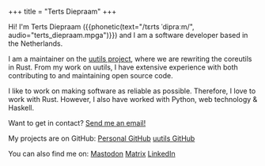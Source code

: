+++
title = "Terts Diepraam"
+++

Hi! I'm <span class="highlight">Terts Diepraam</span> ({{phonetic(text="/tɛrts ˈdipraːm/", audio="terts_diepraam.mpga")}}) and I am a software developer based in the Netherlands.

I am a maintainer on the [uutils project](https://github.com/uutils), where we are rewriting the coreutils in Rust. From my work on uutils, I have extensive experience with both contributing to and maintaining open source code.

I like to work on making software as reliable as possible. Therefore, I love to work with Rust. However, I also have worked with Python, web technology & Haskell.

Want to get in contact?
<span class="button-row">
    [Send me an email!](mailto:terts.diepraam@gmail.com)
</span>

My projects are on GitHub:
<span class="button-row">
    [Personal GitHub](https://github.com/tertsdiepraam)
    [uutils GitHub](https://github.com/uutils)
</span>


You can also find me on:
<span class="button-row">
    [Mastodon](https://mastodon.online/@terts)
    [Matrix](https://matrix.to/#/@terts:matrix.org)
    [LinkedIn](https://www.linkedin.com/in/terts-diepraam-6b058097/)
</span>
